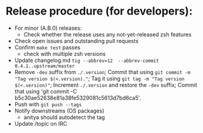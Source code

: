 # Release procedure (for developers):

- For minor (A.B.0) releases:
  - Check whether the release uses any not-yet-released zsh features
- Check open issues and outstanding pull requests
- Confirm `make test` passes
  - check with multiple zsh versions
- Update changelog.md
  `tig --abbrev=12  --abbrev-commit 0.4.1..upstream/master`
- Remove `-dev` suffix from `./.version`;
  Commit that using `git commit -m "Tag version $(<.version)."`;
  Tag it using `git tag -m "Tag version $(<.version)"`;
  Increment `./.version` and restore the `-dev` suffix;
  Commit that using 'git commit -C b5c30ae52638e81a38fe5329081c5613d7bd6ca5'.
- Push with `git push --tags`
- Notify downstreams (OS packages)
  - anitya should autodetect the tag
- Update /topic on IRC
